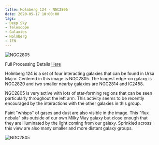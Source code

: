 ```yaml
---
title: Holmberg 124 - NGC2805
date: 2020-05-17 10:00:00
tags:
- Deep Sky
- Telescope
- Galaxies
- Holmberg
- IFN
---
```



![NGC2805](/Deep-Sky/NGC2805/Draft2.web.jpg "NGC2805")

Full Processing Details [Here](/Deep-Sky/NGC2805/)

Holmberg 124 is a set of four interacting galaxies that can be found in Ursa Major.  Centered in this image is NGC2805. The longest edge-on galaxy is NGC2820 and two smaller nearby galaxies are NGC2814 and IC2458.  

NGC2805 is very active with lots of star-forming regions that can be seen particularly throughout the left arm. This activity seems to be recently encouraged by the interactions with the other galaxies in this group.

Faint "whisps" of gases and dust are also visible in the image. This "flux nebula" sits outside of our own Milky Way galaxy but close enough that they are illuminated by the light coming from our galaxy. Sprinkled across this view are also many smaller and more distant galaxy groups.

![NGC2805](/Deep-Sky/NGC2805/Draft2.Annotated.small.jpg "NGC2805")

